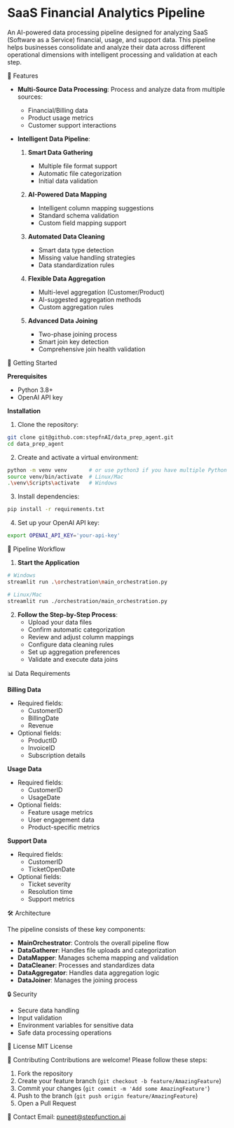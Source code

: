 # SaaS Financial Analytics Pipeline

An AI-powered data processing pipeline designed for analyzing SaaS (Software as a Service) financial, usage, and support data. This pipeline helps businesses consolidate and analyze their data across different operational dimensions with intelligent processing and validation at each step.

🌟 Features

- **Multi-Source Data Processing**: Process and analyze data from multiple sources:
  - Financial/Billing data
  - Product usage metrics
  - Customer support interactions

- **Intelligent Data Pipeline**:
  1. **Smart Data Gathering**
     - Multiple file format support
     - Automatic file categorization
     - Initial data validation

  2. **AI-Powered Data Mapping**
     - Intelligent column mapping suggestions
     - Standard schema validation
     - Custom field mapping support

  3. **Automated Data Cleaning**
     - Smart data type detection
     - Missing value handling strategies
     - Data standardization rules

  4. **Flexible Data Aggregation**
     - Multi-level aggregation (Customer/Product)
     - AI-suggested aggregation methods
     - Custom aggregation rules

  5. **Advanced Data Joining**
     - Two-phase joining process
     - Smart join key detection
     - Comprehensive join health validation

🚀 Getting Started

**Prerequisites**
- Python 3.8+
- OpenAI API key

**Installation**

1. Clone the repository:
```bash
git clone git@github.com:stepfnAI/data_prep_agent.git
cd data_prep_agent
```

2. Create and activate a virtual environment:
```bash
python -m venv venv       # or use python3 if you have multiple Python versions
source venv/bin/activate  # Linux/Mac
.\venv\Scripts\activate   # Windows
```

3. Install dependencies:
```bash
pip install -r requirements.txt
```

4. Set up your OpenAI API key:
```bash
export OPENAI_API_KEY='your-api-key'
```

🔄 Pipeline Workflow

1. **Start the Application**
```bash
# Windows
streamlit run .\orchestration\main_orchestration.py

# Linux/Mac
streamlit run ./orchestration/main_orchestration.py
```

2. **Follow the Step-by-Step Process**:
   - Upload your data files
   - Confirm automatic categorization
   - Review and adjust column mappings
   - Configure data cleaning rules
   - Set up aggregation preferences
   - Validate and execute data joins

📊 Data Requirements

**Billing Data**
- Required fields:
  - CustomerID
  - BillingDate
  - Revenue
- Optional fields:
  - ProductID
  - InvoiceID
  - Subscription details

**Usage Data**
- Required fields:
  - CustomerID
  - UsageDate
- Optional fields:
  - Feature usage metrics
  - User engagement data
  - Product-specific metrics

**Support Data**
- Required fields:
  - CustomerID
  - TicketOpenDate
- Optional fields:
  - Ticket severity
  - Resolution time
  - Support metrics

🛠️ Architecture

The pipeline consists of these key components:
- **MainOrchestrator**: Controls the overall pipeline flow
- **DataGatherer**: Handles file uploads and categorization
- **DataMapper**: Manages schema mapping and validation
- **DataCleaner**: Processes and standardizes data
- **DataAggregator**: Handles data aggregation logic
- **DataJoiner**: Manages the joining process

🔒 Security
- Secure data handling
- Input validation
- Environment variables for sensitive data
- Safe data processing operations

📝 License
MIT License

🤝 Contributing
Contributions are welcome! Please follow these steps:

1. Fork the repository
2. Create your feature branch (`git checkout -b feature/AmazingFeature`)
3. Commit your changes (`git commit -m 'Add some AmazingFeature'`)
4. Push to the branch (`git push origin feature/AmazingFeature`)
5. Open a Pull Request

📧 Contact
Email: puneet@stepfunction.ai

